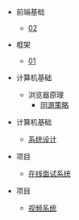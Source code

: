 
* 前端基础
  * [02](docs/前端基础/02.md)

* 框架
  * [01](docs/框架/01.md)

* 计算机基础
  * 浏览器原理
    * [同源策略](docs/计算机基础/浏览器原理/同源策略.md)

* 计算机基础
  * [系统设计](docs/计算机基础/系统设计.md)

* 项目
  * [在线面试系统](docs/项目/在线面试系统.md)

* 项目
  * [视频系统](docs/项目/视频系统.md)
